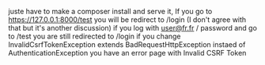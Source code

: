 juste have to make a composer install and serve it,
If you go to https://127.0.0.1:8000/test you will be redirect to /login (I don't agree with that but it's another discussion)
if you log with user@fr.fr / password and go to /test you are still redirected to /login
if you change InvalidCsrfTokenException extends BadRequestHttpException  instaed of AuthenticationException you have an error page with Invalid CSRF Token
